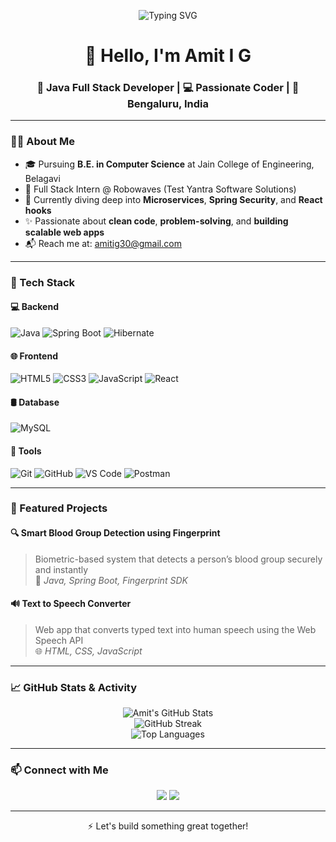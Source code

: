 <!-- Profile banner -->
<p align="center">
  <img src="https://readme-typing-svg.demolab.com?font=Fira+Code&pause=1000&color=0A66C2&width=435&lines=Hi+there!+I'm+Amit+I+G;Java+Full+Stack+Developer;Spring+Boot+%7C+React+%7C+MySQL+%7C+JavaScript" alt="Typing SVG" />
</p>

<h1 align="center">👋 Hello, I'm Amit I G</h1>
<h3 align="center">🚀 Java Full Stack Developer | 💻 Passionate Coder | 📍 Bengaluru, India</h3>

---

### 👨‍💻 About Me

- 🎓 Pursuing **B.E. in Computer Science** at Jain College of Engineering, Belagavi  
- 💼 Full Stack Intern @ Robowaves (Test Yantra Software Solutions)  
- 🧠 Currently diving deep into **Microservices**, **Spring Security**, and **React hooks**  
- ✨ Passionate about **clean code**, **problem-solving**, and **building scalable web apps**  
- 📬 Reach me at: [amitig30@gmail.com](mailto:amitig30@gmail.com)

---

### 🚀 Tech Stack

#### 💻 Backend
![Java](https://img.shields.io/badge/Java-%23ED8B00.svg?style=for-the-badge&logo=openjdk&logoColor=white)
![Spring Boot](https://img.shields.io/badge/Spring%20Boot-%236DB33F.svg?style=for-the-badge&logo=springboot&logoColor=white)
![Hibernate](https://img.shields.io/badge/Hibernate-%234DB33D.svg?style=for-the-badge&logo=hibernate)

#### 🌐 Frontend
![HTML5](https://img.shields.io/badge/HTML5-E34F26?style=for-the-badge&logo=html5&logoColor=white)
![CSS3](https://img.shields.io/badge/CSS3-%231572B6.svg?style=for-the-badge&logo=css3&logoColor=white)
![JavaScript](https://img.shields.io/badge/JavaScript-%23F7DF1E.svg?style=for-the-badge&logo=javascript&logoColor=black)
![React](https://img.shields.io/badge/React-%2320232a.svg?style=for-the-badge&logo=react&logoColor=%2361DAFB)

#### 🛢️ Database
![MySQL](https://img.shields.io/badge/MySQL-%2300f.svg?style=for-the-badge&logo=mysql&logoColor=white)

#### 🧰 Tools
![Git](https://img.shields.io/badge/Git-%23F05033.svg?style=for-the-badge&logo=git&logoColor=white)
![GitHub](https://img.shields.io/badge/GitHub-%23121011.svg?style=for-the-badge&logo=github&logoColor=white)
![VS Code](https://img.shields.io/badge/VSCode-%23007ACC.svg?style=for-the-badge&logo=visual-studio-code&logoColor=white)
![Postman](https://img.shields.io/badge/Postman-%23FF6C37.svg?style=for-the-badge&logo=postman&logoColor=white)

---

### 📌 Featured Projects

#### 🔍 Smart Blood Group Detection using Fingerprint
> Biometric-based system that detects a person’s blood group securely and instantly  
> 🔧 *Java, Spring Boot, Fingerprint SDK*

#### 🔊 Text to Speech Converter
> Web app that converts typed text into human speech using the Web Speech API  
> 🌐 *HTML, CSS, JavaScript*

---

### 📈 GitHub Stats & Activity

<p align="center">
  <img src="https://github-readme-stats.vercel.app/api?username=amitig&show_icons=true&theme=tokyonight" alt="Amit's GitHub Stats" />
  <br/>
  <img src="https://github-readme-streak-stats.herokuapp.com/?user=amitig&theme=tokyonight" alt="GitHub Streak" />
  <br/>
  <img src="https://github-readme-stats.vercel.app/api/top-langs/?username=amitig&layout=compact&theme=tokyonight" alt="Top Languages" />
</p>

---

### 📫 Connect with Me

<p align="center">
  <a href="mailto:amitig30@gmail.com"><img src="https://img.shields.io/badge/Gmail-amitig30@gmail.com-D14836?style=for-the-badge&logo=gmail&logoColor=white" /></a>
  <a href="https://linkedin.com/in/amit-ishwar-geeranavar"><img src="https://img.shields.io/badge/LinkedIn-amit--ishwar--geeranavar-0A66C2?style=for-the-badge&logo=linkedin&logoColor=white" /></a>
</p>

---

<p align="center">
  ⚡ Let's build something great together!
</p>
